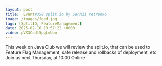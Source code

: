 ```yaml
---
layout: post
title:  Event#358 split.io by Serhii Petrenko
image: /images/feed.jpg
tags: [SplitIO, FeatureManagement]
date: 2025-02-10 13:57:22 +0000
video: pVX3Cudl5pgLmUeo
---
```


This week on Java Club we will review the split.io, that can be used to Feature Flag Management, safe release and rollbacks of deployment, etc
Join us next Thursday, at 10:00 Online
